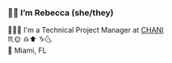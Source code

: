 ### 👋🏽  I’m Rebecca (she/they)

👩🏽‍💻 I'm a Technical Project Manager at [CHANI](https://github.com/chani-nicholas-inc/) <br/>
♏️🌞 ♎️⬆️ ♑️🌜 <br/>
📍 Miami, FL
